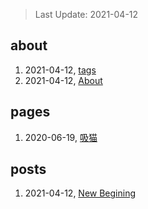 > Last Update: 2021-04-12

## about
1. 2021-04-12, [tags](about/tags.md)
1. 2021-04-12, [About](about/me.md)
## pages
1. 2020-06-19, [吸猫](pages/吸猫.md)
## posts
1. 2021-04-12, [New Begining](posts/bookmarks.md)